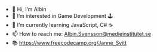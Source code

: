 - 👋 Hi, I’m Albin
- 👀 I’m interested in Game Development 🕹️
- 🌱 I’m currently learning JavaScript, C# ☕
- 📫 How to reach me: Albin.Svensson@medieinstitutet.se
- 📚 https://www.freecodecamp.org/Janne_Svitt

<!---
Janne-Svitt/Janne-Svitt is a ✨ special ✨ repository because its `README.md` (this file) appears on your GitHub profile.
You can click the Preview link to take a look at your changes.
--->
